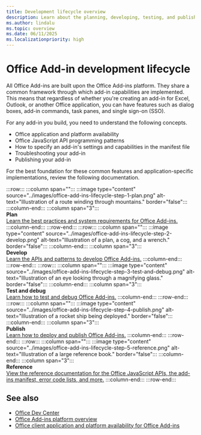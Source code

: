 ```yaml
---
title: Development lifecycle overview
description: Learn about the planning, developing, testing, and publishing lifecycle events.
ms.author: lindalu
ms.topic: overview
ms.date: 06/11/2025
ms.localizationpriority: high
---
```


# Office Add-in development lifecycle

All Office Add-ins are built upon the Office Add-ins platform. They share a common framework through which add-in capabilities are implemented. This means that regardless of whether you're creating an add-in for Excel, Outlook, or another Office application, you can have features such as dialog boxes, add-in commands, task panes, and single sign-on (SSO).

For any add-in you build, you need to understand the following concepts.

- Office application and platform availability
- Office JavaScript API programming patterns
- How to specify an add-in's settings and capabilities in the manifest file
- Troubleshooting your add-in
- Publishing your add-in

For the best foundation for these common features and application-specific implementations, review the following documentation.

:::row:::
   :::column span="":::
       :::image type="content" source="../images/office-add-ins-lifecycle-step-1-plan.png" alt-text="Illustration of a route winding through mountains." border="false":::
   :::column-end:::
   :::column span="3":::
       <br>**Plan**<br>
       [Learn the best practices and system requirements for Office Add-ins.](../concepts/add-in-development-best-practices.md)
   :::column-end:::
:::row-end:::
:::row:::
   :::column span="":::
       :::image type="content" source="../images/office-add-ins-lifecycle-step-2-develop.png" alt-text="Illustration of a plan, a cog, and a wrench." border="false":::
   :::column-end:::
   :::column span="3":::
       <br>**Develop**<br>
       [Learn the APIs and patterns to develop Office Add-ins.](../develop/develop-overview.md)
   :::column-end:::
:::row-end:::
:::row:::
   :::column span="":::
       :::image type="content" source="../images/office-add-ins-lifecycle-step-3-test-and-debug.png" alt-text="Illustration of an eye looking through a magnifying glass." border="false":::
   :::column-end:::
   :::column span="3":::
       <br>**Test and debug**<br>
       [Learn how to test and debug Office Add-ins.](../testing/test-debug-office-add-ins.md)
   :::column-end:::
:::row-end:::
:::row:::
   :::column span="":::
       :::image type="content" source="../images/office-add-ins-lifecycle-step-4-publish.png" alt-text="Illustration of a rocket ship being deployed." border="false":::
   :::column-end:::
   :::column span="3":::
       <br>**Publish**<br>
       [Learn how to deploy and publish Office Add-ins.](../publish/publish.md)
   :::column-end:::
:::row-end:::
:::row:::
   :::column span="":::
       :::image type="content" source="../images/office-add-ins-lifecycle-step-5-reference.png" alt-text="Illustration of a large reference book." border="false":::
   :::column-end:::
   :::column span="3":::
       <br>**Reference**<br>
       [View the reference documentation for the Office JavaScript APIs, the add-ins manifest, error code lists, and more.](../reference/javascript-api-for-office.md)
   :::column-end:::
:::row-end:::

## See also

- [Office Dev Center](https://developer.microsoft.com/office)
- [Office Add-ins platform overview](../overview/office-add-ins.md)
- [Office client application and platform availability for Office Add-ins](/javascript/api/requirement-sets)
